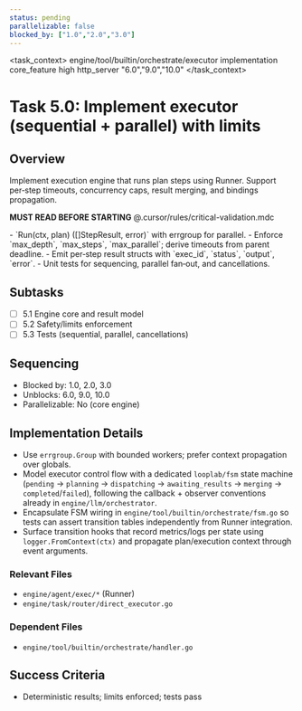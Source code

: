```yaml
---
status: pending
parallelizable: false
blocked_by: ["1.0","2.0","3.0"]
---
```


<task_context>
<domain>engine/tool/builtin/orchestrate/executor</domain>
<type>implementation</type>
<scope>core_feature</scope>
<complexity>high</complexity>
<dependencies>http_server</dependencies>
<unblocks>"6.0","9.0","10.0"</unblocks>
</task_context>

# Task 5.0: Implement executor (sequential + parallel) with limits

## Overview

Implement execution engine that runs plan steps using Runner. Support per‑step timeouts, concurrency caps, result merging, and bindings propagation.

<import>**MUST READ BEFORE STARTING** @.cursor/rules/critical-validation.mdc</import>

<requirements>
- `Run(ctx, plan) ([]StepResult, error)` with errgroup for parallel.
- Enforce `max_depth`, `max_steps`, `max_parallel`; derive timeouts from parent deadline.
- Emit per‑step result structs with `exec_id`, `status`, `output`, `error`.
- Unit tests for sequencing, parallel fan‑out, and cancellations.
</requirements>

## Subtasks

- [ ] 5.1 Engine core and result model
- [ ] 5.2 Safety/limits enforcement
- [ ] 5.3 Tests (sequential, parallel, cancellations)

## Sequencing

- Blocked by: 1.0, 2.0, 3.0
- Unblocks: 6.0, 9.0, 10.0
- Parallelizable: No (core engine)

## Implementation Details

- Use `errgroup.Group` with bounded workers; prefer context propagation over globals.
- Model executor control flow with a dedicated `looplab/fsm` state machine (`pending` → `planning` → `dispatching` → `awaiting_results` → `merging` → `completed`/`failed`), following the callback + observer conventions already in `engine/llm/orchestrator`.
- Encapsulate FSM wiring in `engine/tool/builtin/orchestrate/fsm.go` so tests can assert transition tables independently from Runner integration.
- Surface transition hooks that record metrics/logs per state using `logger.FromContext(ctx)` and propagate plan/execution context through event arguments.

### Relevant Files

- `engine/agent/exec/*` (Runner)
- `engine/task/router/direct_executor.go`

### Dependent Files

- `engine/tool/builtin/orchestrate/handler.go`

## Success Criteria

- Deterministic results; limits enforced; tests pass

